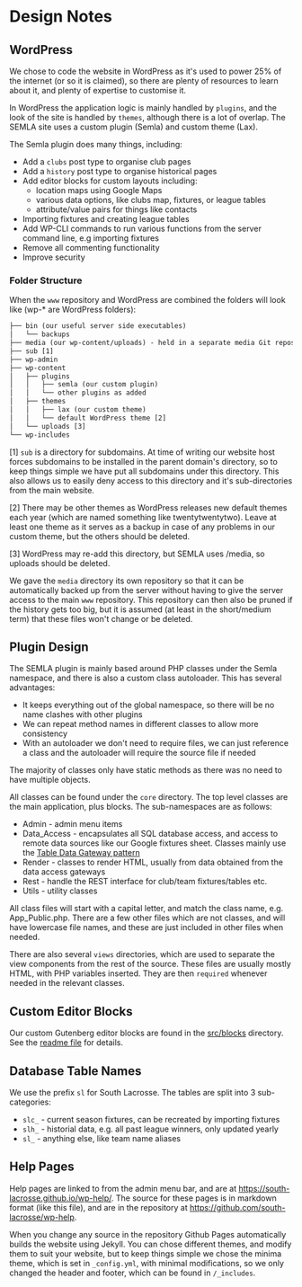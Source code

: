 # Design Notes

## WordPress

We chose to code the website in WordPress as it's used to power 25% of the internet (or so it is claimed), so there are plenty of resources to learn about it, and plenty of expertise to customise it.

In WordPress the application logic is mainly handled by `plugins`, and the look of the site is handled by `themes`, although there is a lot of overlap. The SEMLA site uses a custom plugin (Semla) and custom theme (Lax).

The Semla plugin does many things, including:

* Add a `clubs` post type to organise club pages
* Add a `history` post type to organise historical pages
* Add editor blocks for custom layouts including:
    * location maps using Google Maps
    * various data options, like clubs map, fixtures, or league tables
    * attribute/value pairs for things like contacts
* Importing fixtures and creating league tables
* Add WP-CLI commands to run various functions from the server command line, e.g importing fixtures
* Remove all commenting functionality
* Improve security

### Folder Structure

When the `www` repository and WordPress are combined the folders will look like (wp-* are WordPress folders):

```txt
├── bin (our useful server side executables)
│   └── backups
├── media (our wp-content/uploads) - held in a separate media Git repository
├── sub [1]
├── wp-admin
├── wp-content
│   ├── plugins
│   │   ├── semla (our custom plugin)
│   │   └── other plugins as added
│   ├── themes
│   │   ├── lax (our custom theme)
│   │   └── default WordPress theme [2]
│   └── uploads [3]
└── wp-includes
```

\[1\] `sub` is a directory for subdomains. At time of writing our website host forces subdomains to be installed in the parent domain's directory, so to keep things simple we have put all subdomains under this directory. This also allows us to easily deny access to this directory and it's sub-directories from the main website.

\[2\] There may be other themes as WordPress releases new default themes each year (which are named something like twentytwentytwo). Leave at least one theme as it serves as a backup in case of any problems in our custom theme, but the others should be deleted.

\[3\] WordPress may re-add this directory, but SEMLA uses /media, so uploads should be deleted.

We gave the `media` directory its own repository so that it can be automatically backed up from the server without having to give the server access to the main `www` repository. This repository can then also be pruned if the history gets too big, but it is assumed (at least in the short/medium term) that these files won't change or be deleted.

## Plugin Design

The SEMLA plugin is mainly based around PHP classes under the Semla namespace, and there is also a custom class autoloader. This has several advantages:

* It keeps everything out of the global namespace, so there will be no name clashes with other plugins
* We can repeat method names in different classes to allow more consistency
* With an autoloader we don't need to require files, we can just reference a class and the autoloader will require the source file if needed

The majority of classes only have static methods as there was no need to have multiple objects.

All classes can be found under the `core` directory. The top level classes are the main application, plus blocks. The sub-namespaces are as follows:

* Admin - admin menu items
* Data_Access - encapsulates all SQL database access, and access to remote data sources like our Google fixtures sheet. Classes mainly use the [Table Data Gateway pattern](https://www.martinfowler.com/eaaCatalog/tableDataGateway.html)
* Render - classes to render HTML, usually from data obtained from the data access gateways
* Rest - handle the REST interface for club/team fixtures/tables etc.
* Utils - utility classes

All class files will start with a capital letter, and match the class name, e.g. App_Public.php. There are a few other files which are not classes, and will have lowercase file names, and these are just included in other files when needed.

There are also several `views` directories, which are used to separate the view components from the rest of the source. These files are usually mostly HTML, with PHP variables inserted. They are then `required` whenever needed in the relevant classes.

## Custom Editor Blocks

Our custom Gutenberg editor blocks are found in the [src/blocks](../src/blocks/) directory. See the [readme file](../src/blocks/README.md) for details.

## Database Table Names

We use the prefix `sl` for South Lacrosse. The tables are split into 3 sub-categories:

* `slc_` - current season fixtures, can be recreated by importing fixtures
* `slh_` - historial data, e.g. all past league winners, only updated yearly
* `sl_` - anything else, like team name aliases

## Help Pages

Help pages are linked to from the admin menu bar, and are at <https://south-lacrosse.github.io/wp-help/>. The source for these pages is in markdown format (like this file), and are in the repository at <https://github.com/south-lacrosse/wp-help>.

When you change any source in the repository Github Pages automatically builds the website using Jekyll. You can chose different themes, and modify them to suit your website, but to keep things simple we chose the minima theme, which is set in `_config.yml`, with minimal modifications, so we only changed the header and footer, which can be found in `/_includes`.

